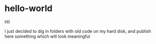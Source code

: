 # hello-world
Hi!

I just decided to dig in folders with old code on my hard disk, and publish here something which will look meaningful

